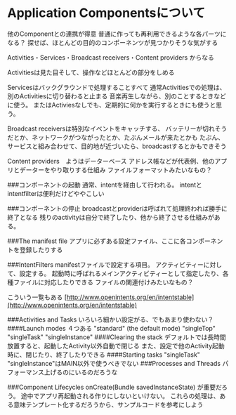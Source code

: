 Application Componentsについて
==========================
他のComponentとの連携が得意
普通に作っても再利用できるような各パーツになる？
探せば、ほとんどの目的のコンポーネンツが見つかりそうな気がする

Activities・Services・Broadcast receivers・Content providers
からなる

Activitiesは見た目そして、操作などほとんどの部分をしめる


Servicesはバックグラウンドで処理することすべて
通常Activitiesでの処理は、別のActivitiesに切り替わると止まる
音楽再生しながら、別のことするときなどに使う。
またはActiviesなしでも、定期的に何かを実行するときにも使うと思う。

Broadcast receiversは特別なイベントをキャッチする、
バッテリーが切れそうだとか、ネットワークがつながったとか、たぶんメールが来たとかも
たぶん、サービスと組み合わせて、目的地が近づいたら、broadcastするとかもできそう

Content providers　ようはデーターベース
アドレス帳などが代表例、他のアプリとデーターをやり取りする仕組み
ファイルフォーマットみたいなもの？


###コンポーネントの起動
通常、intentを経由して行われる。
intentとintentfilterは便利だけどややこしい

###コンポーネントの停止
broadcastとproviderは呼ばれて処理終われば勝手に終了となる
残りのactivityは自分で終了したり、他から終了させる仕組みがある。


###The manifest file
アプリに必ずある設定ファイル、ここに各コンポーネントを登録したりする

###IntentFilters
manifestファイルで設定する項目。
アクティビティーに対して、設定する。
起動時に呼ばれるメインアクティビティーとして指定したり、各種ファイルに対応したりできる
ファイルの関連付けみたいなもの？

こういう一覧もある
[http://www.openintents.org/en/intentstable](http://www.openintents.org/en/intentstable)

###Activities and Tasks
いろいろ細かい設定がる、でもあまり使わない？
####Launch modes
４つある
"standard" (the default mode) 
"singleTop" 
"singleTask" 
"singleInstance"
####Clearing the stack
デフォルトでは長時間放置すると、起動したActivity以外自動で閉じる
また、設定で他のActivity起動時に、閉じたり、終了したりできる
####Starting tasks
"singleTask" 
"singleInstance"はMAIN以外で使うべきでない
###Processes and Threads
パフォーマンス上げるのにいるのだろうな

###Component Lifecycles
onCreate(Bundle savedInstanceState) が重要だろう。
途中でアプリ再起動される作りにしないといけない。
これらの処理は、ある意味テンプレート化するだろうから、サンプルコードを参考にしよう
